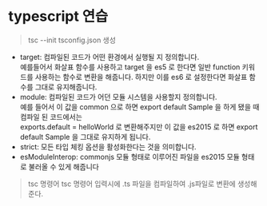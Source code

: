 # typescript 연습

> tsc --init
tsconfig.json 생성

* target: 컴파일된 코드가 어떤 환경에서 실행될 지 정의합니다.<br/> 예를들어서 화살표 함수를 사용하고 target 을 es5 로 한다면 일반 function 키워드를 사용하는 함수로 변환을 해줍니다. 하지만 이를 es6 로 설정한다면 화살표 함수를 그대로 유지해줍니다.<br/>
* module: 컴파일된 코드가 어던 모듈 시스템을 사용할지 정의합니다. <br/> 예를 들어서 이 값을 common 으로 하면 export default Sample 을 하게 됐을 때 컴파일 된 코드에서는 <br/>exports.default = helloWorld 로 변환해주지만 이 값을 es2015 로 하면 export default Sample 을 그대로 유지하게 됩니다.<br/>
* strict: 모든 타입 체킹 옵션을 활성화한다는 것을 의미합니다.<br/>
* esModuleInterop: commonjs 모듈 형태로 이루어진 파일을 es2015 모듈 형태로 불러올 수 있게 해줍니다<br/>

> tsc 명령어
tsc 명령어 입력시에 .ts 파일을 컴파일하여 .js파일로 변환에 생성해준다. <br/>
